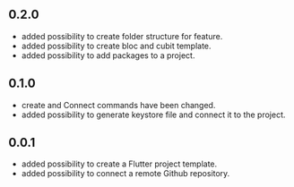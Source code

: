 ## 0.2.0
- added possibility to create folder structure for feature.
- added possibility to create bloc and cubit template.
- added possibility to add packages to a project.

## 0.1.0
- create and Connect commands have been changed.
- added possibility to generate keystore file and connect it to the project.

## 0.0.1
- added possibility to create a Flutter project template.
- added possibility to connect a remote Github repository.


